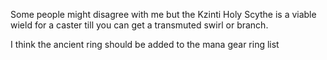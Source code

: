 Some people might disagree with me but the Kzinti Holy Scythe is a
viable wield for a caster till you can get a transmuted swirl or branch.

I think the ancient ring should be added to the mana gear ring list
